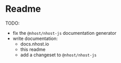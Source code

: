 # Readme

TODO:

- fix the `@nhost/nhost-js` documentation generator
- write documentation:
  - docs.nhost.io
  - this readme
  - add a changeset to `@nhost/nhost-js`
